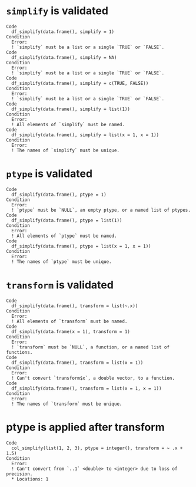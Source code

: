 # `simplify` is validated

    Code
      df_simplify(data.frame(), simplify = 1)
    Condition
      Error:
      ! `simplify` must be a list or a single `TRUE` or `FALSE`.
    Code
      df_simplify(data.frame(), simplify = NA)
    Condition
      Error:
      ! `simplify` must be a list or a single `TRUE` or `FALSE`.
    Code
      df_simplify(data.frame(), simplify = c(TRUE, FALSE))
    Condition
      Error:
      ! `simplify` must be a list or a single `TRUE` or `FALSE`.
    Code
      df_simplify(data.frame(), simplify = list(1))
    Condition
      Error:
      ! All elements of `simplify` must be named.
    Code
      df_simplify(data.frame(), simplify = list(x = 1, x = 1))
    Condition
      Error:
      ! The names of `simplify` must be unique.

# `ptype` is validated

    Code
      df_simplify(data.frame(), ptype = 1)
    Condition
      Error:
      ! `ptype` must be `NULL`, an empty ptype, or a named list of ptypes.
    Code
      df_simplify(data.frame(), ptype = list(1))
    Condition
      Error:
      ! All elements of `ptype` must be named.
    Code
      df_simplify(data.frame(), ptype = list(x = 1, x = 1))
    Condition
      Error:
      ! The names of `ptype` must be unique.

# `transform` is validated

    Code
      df_simplify(data.frame(), transform = list(~.x))
    Condition
      Error:
      ! All elements of `transform` must be named.
    Code
      df_simplify(data.frame(x = 1), transform = 1)
    Condition
      Error:
      ! `transform` must be `NULL`, a function, or a named list of functions.
    Code
      df_simplify(data.frame(), transform = list(x = 1))
    Condition
      Error:
      ! Can't convert `transform$x`, a double vector, to a function.
    Code
      df_simplify(data.frame(), transform = list(x = 1, x = 1))
    Condition
      Error:
      ! The names of `transform` must be unique.

# ptype is applied after transform

    Code
      col_simplify(list(1, 2, 3), ptype = integer(), transform = ~ .x + 1.5)
    Condition
      Error:
      ! Can't convert from `..1` <double> to <integer> due to loss of precision.
      * Locations: 1

